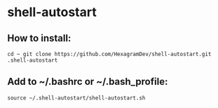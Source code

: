 # shell-autostart

## How to install:

``cd ~
git clone https://github.com/HexagramDev/shell-autostart.git .shell-autostart``

## Add to ~/.bashrc or ~/.bash_profile:

``source ~/.shell-autostart/shell-autostart.sh``
